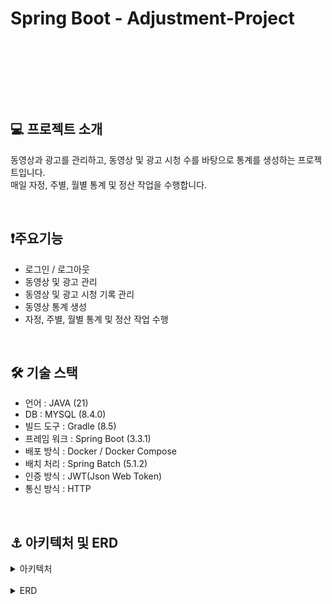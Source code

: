  # Spring Boot - Adjustment-Project
<br>

<img src="https://img.shields.io/badge/springboot-6DB33F?style=for-the-badge&logo=springboot&logoColor=white" alt=""/> <img src="https://img.shields.io/badge/Spring Security-6DB33F?style=for-the-badge&logo=Spring Security&logoColor=white" alt=""/>
<img src="https://img.shields.io/badge/Spring Cloud-6DB33F?style=for-the-badge&logo=icloud&logoColor=white" alt=""/> <br>
<img src="https://img.shields.io/badge/Spring batch-6DB33F?style=for-the-badge&logo=spring&logoColor=white" alt=""/> <img src="https://img.shields.io/badge/docker-2496ED?style=for-the-badge&logo=docker&logoColor=white" alt=""/> <img src="https://img.shields.io/badge/Mysql-4479A1?style=for-the-badge&logo=mysql&logoColor=white" alt=""/> <img src="https://img.shields.io/badge/k6-7D64FF?style=for-the-badge&logo=k6&logoColor=white" alt=""/> <img src="https://img.shields.io/badge/json web tokens-000000?style=for-the-badge&logo=jsonwebtokens&logoColor=white" alt=""/>

<br>

## 💻 프로젝트 소개
동영상과 광고를 관리하고, 동영상 및 광고 시청 수를 바탕으로 통계를 생성하는 프로젝트입니다.<br>
매일 자정, 주별, 월별 통계 및 정산 작업을 수행합니다.

<br>

## ❗️주요기능
- 로그인 / 로그아웃
- 동영상 및 광고 관리
- 동영상 및 광고 시청 기록 관리
- 동영상 통계 생성
- 자정, 주별, 월별 통계 및 정산 작업 수행

<br>

## 🛠️ 기술 스택
- 언어 : JAVA (21)
- DB : MYSQL (8.4.0)
- 빌드 도구 : Gradle (8.5)
- 프레임 워크 : Spring Boot (3.3.1)
- 배포 방식 : Docker / Docker Compose
- 배치 처리 : Spring Batch (5.1.2)
- 인증 방식 : JWT(Json Web Token)
- 통신 방식 : HTTP

<br>

## ⚓️ 아키텍처 및 ERD
<details><summary>아키텍처</summary>
</details>

<br>

<details>
<summary>ERD</summary>
    <img src="asset/스크린샷%202024-07-20%20오후%201.28.49.png" alt="">
</details>

